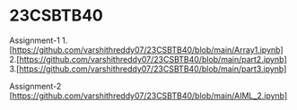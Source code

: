 # 23CSBTB40
Assignment-1
1.[https://github.com/varshithreddy07/23CSBTB40/blob/main/Array1.ipynb]
2.[https://github.com/varshithreddy07/23CSBTB40/blob/main/part2.ipynb]
3.[https://github.com/varshithreddy07/23CSBTB40/blob/main/part3.ipynb]

Assignment-2
[https://github.com/varshithreddy07/23CSBTB40/blob/main/AIML_2.ipynb]

